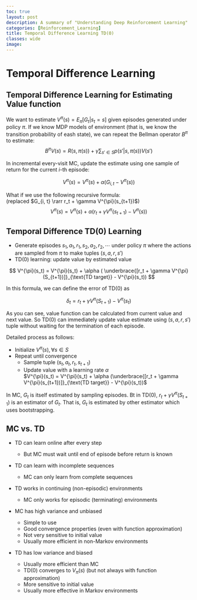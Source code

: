 ```yaml
---
toc: true
layout: post
description: A summary of "Understanding Deep Reinforcement Learning"
categories: [Reinforcement_Learning]
title: Temporal Difference Learning TD(0)
classes: wide
image: 
---
```


# Temporal Difference Learning

## Temporal Difference Learning for Estimating Value function

We want to estimate $V^{\pi}(s) = E_{\pi}[G_t \vert s_t = s]$ given episodes generated under policy $\pi$. If we know MDP models of environment (that is, we know the transition probability of eash state), we can repeat the Bellman operator $B^{\pi}$ to estimate:
$$ B^{\pi}V(s) = R(s, \pi(s)) + \gamma \sum_{s' \in S}p(s' \vert s, \pi(s)) V(s') $$

In incremental every-visit MC, update the estimate using one sample of return for the current $i$-th episode:

$$ V^{\pi}(s) = V^{\pi}(s) + \alpha \big(G_{i, t} - V^{\pi}(s)\big)$$

What if we use the following recursive formula:\
(replaced $G_{i, t} \rarr r_t + \gamma V^{\pi}(s_{t+1})$)
$$ V^{\pi}(s) = V^{\pi}(s) + \alpha \big(r_t + \gamma V^{\pi}(s_{t+1}) - V^{\pi}(s)\big)$$

## Temporal Difference TD(0) Learning

- Generate episodes $s_1, a_1, r_1, s_2, a_2, r_2, \cdots$ under policy $\pi$ where the actions are sampled from $\pi$ to make tuples ($s, a, r, s'$)
- TD(0) learning: update value by estimated value

$$ V^{\pi}(s_t) = V^{\pi}(s_t) + \alpha ( \underbrace{[r_t + \gamma V^{\pi}(S_{t+1})]}_{\text{TD target}} - V^{\pi}(s_t)) $$

In this formula, we can define the error of TD(0) as

$$ \delta_t = r_t + \gamma V^{\pi}(S_{t+1}) - V^{\pi}(s_t) $$

As you can see, value function can be calculated from current value and next value. So TD(0) can immediately update value estimate using ($s, a, r, s'$) tuple without waiting for the termination of each episode.

Detailed process as follows:
- Initialize $V^{\pi}(s), \forall s \in S$
- Repeat until convergence
  - Sample tuple ($s_t, a_t, r_t, s_{t+1}$)
  - Update value with a learning rate $\alpha$ \
  $V^{\pi}(s_t) = V^{\pi}(s_t) + \alpha (\underbrace{[r_t + \gamma V^{\pi}(s_{t+1})]}_{\text{TD target}} - V^{\pi}(s_t))$

In MC, $G_t$ is itself estimated by sampling episodes. Bt in TD(0), $r_t + \gamma V^{\pi}(S_{t+1})$ is an estimator of $G_t$. That is, $G_t$ is estimated by other estimator which uses bootstrapping.

## MC vs. TD
- TD can learn online after every step
  - But MC must wait until end of episode before return is known
- TD can learn with incomplete sequences
  - MC can only learn from complete sequences
- TD works in continuing (non-episodic) environments
  - MC only works for episodic (terminating) environments

- MC has high variance and unbiased
  - Simple to use
  - Good convergence properties (even with function approximation)
  - Not very sensitive to initial value
  - Usually more efficient in non-Markov environments

- TD has low variance and biased
  - Usually more efficient than MC
  - TD(0) converges to $V_{\pi}(s)$ (but not always with function approximation)
  - More sensitive to initial value
  - Usually more effective in Markov environments